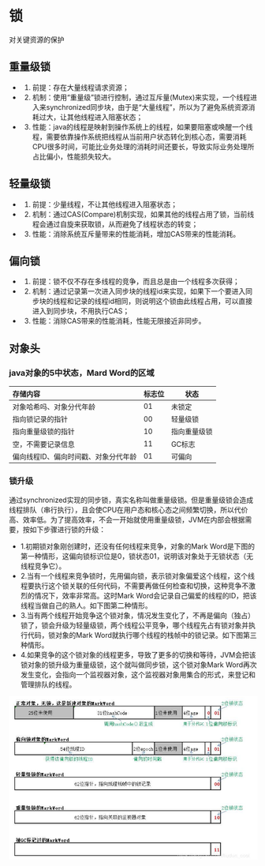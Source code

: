 # 锁
对关键资源的保护

## 重量级锁
- 1. 前提：存在大量线程请求资源；
- 2. 机制：使用“重量级”锁进行控制，通过互斥量(Mutex)来实现，一个线程进入来synchronized同步块，由于是“大量线程”，所以为了避免系统资源消耗过大，让其他线程进入阻塞状态；
- 3. 性能：java的线程是映射到操作系统上的线程，如果要阻塞或唤醒一个线程，需要依靠操作系统把线程从当前用户状态转化到核心态，需要消耗CPU很多时间，可能比业务处理的消耗时间还要长，导致实际业务处理所占比偏小，性能损失较大。


## 轻量级锁
 - 1. 前提：少量线程，不让其他线程进入阻塞状态；
 - 2. 机制：通过CAS(Compare)机制实现，如果其他的线程占用了锁，当前线程会通过自旋来获取锁，从而避免了线程状态的转变；
 - 3. 性能：消除系统互斥量带来的性能消耗，增加CAS带来的性能消耗。

## 偏向锁
- 1. 前提：锁不仅不存在多线程的竞争，而且总是由一个线程多次获得；
- 2. 机制：通过记录第一次进入同步块的线程id来实现，如果下一个要进入同步块的线程和记录的线程id相同，则说明这个锁由此线程占用，可以直接进入到同步块，不用执行CAS；
- 3. 性能：消除CAS带来的性能消耗，性能无限接近非同步。

## 对象头
### java对象的5中状态，Mard Word的区域
| 存储内容                             | 标志位 | 状态         |
|:------------------------------------ |:------ | ------------ |
| 对象哈希吗、对象分代年龄             | 01     | 未锁定       |
| 指向锁记录的指针                     | 00     | 轻量级锁     |
| 指向重量级锁的指针                   | 10     | 指向重量级锁 |
| 空，不需要记录信息                   | 11     | GC标志       |
| 偏向线程ID、偏向时间戳、对象分代年龄 | 01     | 可偏向       |

### 锁升级
  通过synchronized实现的同步锁，真实名称叫做重量级锁。但是重量级锁会造成线程排队（串行执行），且会使CPU在用户态和核心态之间频繁切换，所以代价高、效率低。为了提高效率，不会一开始就使用重量级锁，JVM在内部会根据需要，按如下步骤进行锁的升级：
 - 1.初期锁对象刚创建时，还没有任何线程来竞争，对象的Mark Word是下图的第一种情形，这偏向锁标识位是0，锁状态01，说明该对象处于无锁状态（无线程竞争它）。
 - 2.当有一个线程来竞争锁时，先用偏向锁，表示锁对象偏爱这个线程，这个线程要执行这个锁关联的任何代码，不需要再做任何检查和切换，这种竞争不激烈的情况下，效率非常高。这时Mark Word会记录自己偏爱的线程的ID，把该线程当做自己的熟人。如下图第二种情形。
 - 3.当有两个线程开始竞争这个锁对象，情况发生变化了，不再是偏向（独占）锁了，锁会升级为轻量级锁，两个线程公平竞争，哪个线程先占有锁对象并执行代码，锁对象的Mark Word就执行哪个线程的栈帧中的锁记录。如下图第三种情形。
 - 4.如果竞争的这个锁对象的线程更多，导致了更多的切换和等待，JVM会把该锁对象的锁升级为重量级锁，这个就叫做同步锁，这个锁对象Mark Word再次发生变化，会指向一个监视器对象，这个监视器对象用集合的形式，来登记和管理排队的线程。

![锁图片](../../99-images/01-01-01.png)